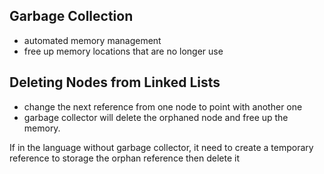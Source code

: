## Garbage Collection
* automated memory management
* free up memory locations that are no longer use

## Deleting Nodes from Linked Lists
* change the next reference from one node to point with another one
* garbage collector will delete the orphaned node and free up the memory.

If in the language without garbage collector, it need to create a temporary reference to storage the orphan reference then delete it
